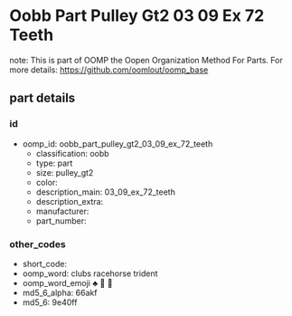 # Oobb Part Pulley Gt2 03 09 Ex 72 Teeth  

note: This is part of OOMP the Oopen Organization Method For Parts. For more details: https://github.com/oomlout/oomp_base

##  part details





### id
* oomp_id: oobb_part_pulley_gt2_03_09_ex_72_teeth
  * classification: oobb
  * type: part
  * size: pulley_gt2
  * color: 
  * description_main: 03_09_ex_72_teeth
  * description_extra: 
  * manufacturer: 
  * part_number: 

### other_codes
* short_code: 
* oomp_word: clubs racehorse trident
* oomp_word_emoji :clubs: :racehorse: :trident:
* md5_6_alpha: 66akf
* md5_6: 9e40ff
